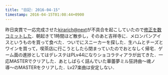 ```yaml
---
title: "日記: 2016-04-15"
timestamp: 2016-04-15T01:08:44+0900
---
```


昨日突貫で一応完成させた[kirarich@next](https://kirarich.com/)が不具合を起こしていたので[修正を数コミットした](https://github.com/minamorl?tab=contributions&from=2016-04-14)．朝起きて1時間ほど散歩し，そのあと吉祥寺に．メロンパンアイスというものを買って食べた．ついでにスニーカーを探した．生ハムとチーズとワインを買って，喫茶店に行こうとしたら閉まっていたのでおとなしく帰宅．ゲーム面の進捗としてはデレステはPLv44になりショコラティアラが出てきた．一応MASTERでクリアした．あとしばらく詰んでいた華蕾夢ミル狂詩曲〜魂ノ導〜のMASTERをクリアした．Lv27楽曲は安定しない．
